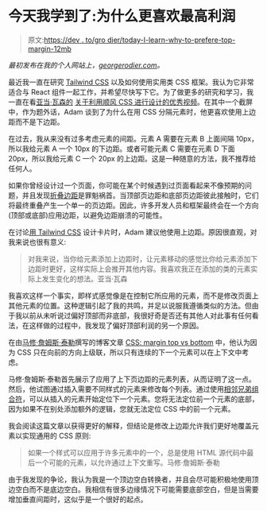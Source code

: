 # 今天我学到了:为什么更喜欢最高利润

> 原文:[https://dev . to/gro dier/today-I-learn-why-to-prefere-top-margin-12mb](https://dev.to/grodier/today-i-learned-why-to-prefer-top-margins-12mb)

*最初发布在我的个人网站上，[georgerodier.com](https://georgerodier.com/2019-8-24-why-to-prefer-top-margins/)。*

最近我一直在研究 [Tailwind CSS](https://tailwindcss.com) 以及如何使用实用类 CSS 框架。我认为它非常适合与 React 组件一起工作，并希望尽快写下它。为了做更多的研究和学习，我一直在看[亚当·瓦森的](https://twitter.com/adamwathan) [关于利用顺风 CSS 进行设计的优秀视频](https://tailwindcss.com/screencasts/)。在其中一个截屏中，作为题外话，Adam 谈到了为什么在用 CSS 分隔元素时，他更喜欢使用上边距而不是下边距。

在过去，我从来没有过多考虑元素的间距。元素 A 需要在元素 B 上面间隔 10px，所以我给元素 A 一个 10px 的下边距。或者可能元素 C 需要在元素 D 下面 20px，所以我给元素 C 一个 20px 的上边距。这是一种随意的方法，我不推荐给任何人。

如果你曾经设计过一个页面，你可能在某个时候遇到过页面看起来不像预期的问题，并且发现[折叠边距](https://css-tricks.com/what-you-should-know-about-collapsing-margins/)是罪魁祸首。当顶部页边距和底部页边距彼此接触时，它们将最终重叠产生一个单一的页边距。因此，许多开发人员和框架最终会在一个方向(顶部或底部)应用边距，以避免边距崩溃的可能性。

在讨论[用 Tailwind CSS](https://tailwindcss.com/course/making-text-content-feel-designed) 设计卡片时，Adam 建议他使用上边距。原因很直观，对我来说也很有意义:

> 对我来说，当你给元素添加上边距时，让元素移动的感觉比你给元素添加下边距时更好，这样实际上会推开其他内容。我喜欢我正在添加的类的元素实际上发生变化的想法。亚当·瓦森

我喜欢这样一个事实，即样式感觉像是在控制它所应用的元素，而不是修改页面上其他元素的位置。这种逻辑引起了我的共鸣，并足以说服我遵循类似的方法。但由于我以前从未听说过偏好顶部而非底部，我很好奇是否还有其他人对此事有任何看法，在这样做的过程中，我发现了偏好顶部利润的另一个原因。

在由[马修·詹姆斯·泰勒](https://twitter.com/mattjamestaylor)撰写的博客文章 [CSS: margin top vs bottom](https://matthewjamestaylor.com/css-margin-top-vs-bottom) 中，他认为因为 CSS 只在向前的方向上级联，所以只有连续的下一个元素可以在上下文中考虑。

马修·詹姆斯·泰勒首先展示了应用了上下页边距的元素列表，从而证明了这一点。然后，他试图通过插入需要不同样式的元素来修改每个列表。通过使用[相邻兄弟组合符](https://developer.mozilla.org/en-US/docs/Web/CSS/Adjacent_sibling_combinator)，可以从插入的元素开始定位下一个元素。您将无法定位前一个元素的底部，因为如果不在别处添加额外的逻辑，您就无法定位 CSS 中的前一个元素。

我会阅读这篇文章以获得更好的解释，但结论是修改上边距允许我们更好地覆盖元素以实现通用的 CSS 原则:

> 如果一个样式可以应用于许多元素中的一个，总是使用 HTML 源代码中最后一个可能的元素，以允许通过上下文重写。马修·詹姆斯·泰勒

由于我发现的争论，我认为我是一个顶边空白转换者，并且会尽可能积极地使用顶边空白而不是底边空白。我相信有很多边缘情况下可能需要底部空白，但是当需要增加垂直间距时，这似乎是一个很好的起点。